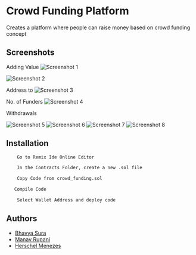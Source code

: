 # Crowd Funding Platform
Creates a platform where people can raise money based on crowd funding concept

## Screenshots

Adding Value
![Screenshot 1](https://github.com/Baboon12/Crowd-funding-platform/images/1.jpeg)

![Screenshot 2]()

Address to
![Screenshot 3]()

No. of Funders
![Screenshot 4]()

Withdrawals

![Screenshot 5]()
![Screenshot 6]()
![Screenshot 7]()
![Screenshot 8]()



## Installation

```bash
    Go to Remix Ide Online Editor
```
```bash
    In the Contracts Folder, create a new .sol file
```
```bash
    Copy Code from crowd_funding.sol
```    
```bash
   Compile Code
```
```bash
    Select Wallet Address and deploy code
```

## Authors

- [Bhavya Sura](https://www.github.com/Baboon12)
- [Manav Rupani](https://www.github.com/)
- [Herschel Menezes](https://www.github.com/TensaCoder)


